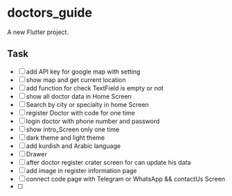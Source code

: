 # doctors_guide

A new Flutter project.

## Task

- [ ] add API key for google map with setting
- [ ] show map and get current location 
- [ ] add function for check TextField is empty or not
- [ ] show all doctor data in Home Screen 
- [ ] Search by city or specialty in home Screen
- [ ] register Doctor with code for one time
- [ ] login doctor with phone number and password
- [ ] show intro_Screen only one time
- [ ] dark theme and light theme
- [ ] add kurdish and Arabic language
- [ ] Drawer
- [ ] after doctor register crater screen for can update his data
- [ ] add image in register information page
- [ ] connect code page with Telegram or WhatsApp  && contactUs Screen 
- [ ] 



